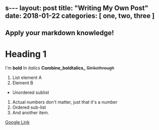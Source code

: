 s---
layout: post
title:  "Writing My Own Post"
date:   2018-01-22
categories: [ one, two, three ]
---

## Apply your markdown knowledge!

# Heading 1
I'm **bold**
In _italics_
**Combine_boldtalics_**
~~Strikethrough~~

1. List element A
2. Element B
  * Unordered sublist
1. Actual numbers don't matter, just that it's a number
  1. Ordered sub-list
4. And another item.

[Google Link](https://www.google.com)
